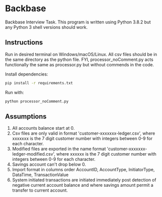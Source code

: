 # Backbase

Backbase Interview Task. This program is written using Python 3.8.2 but any Python 3 shell versions should work.

## Instructions

Run in desired terminal on Windows/macOS/Linux. All csv files should be in the same directory as the python file. FYI, processor_noComment.py acts functionally the same as processor.py but without commends in the code.

Install dependencies:

```bash
pip install -r requirements.txt
```

Run with:

```bash
python processor_noComment.py
```

## Assumptions

1. All accounts balance start at 0.
2. Csv files are only valid in format 'customer-xxxxxxx-ledger.csv', where xxxxxxx is the 7 digit customer number with integers between 0-9 for each character.
3. Modified files are exported in the name format 'customer-xxxxxxx-ledger-modified.csv', where xxxxxx is the 7 digit customer number with integers between 0-9 for each character.
4. Savings account can't drop below 0.
5. Import format in columns order AccountID, AccountType, InitiatorType, DataTime,
TransactionValue
6. System initiated transactions are initiated immediately post detection of negative
    current account balance and where savings amount permit a transfer to current
    account.

